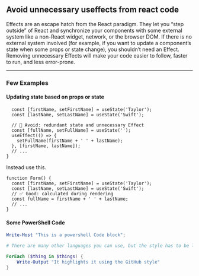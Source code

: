 ## Avoid unnecessary useffects from react code

Effects are an escape hatch from the React paradigm. They let you “step outside” of React and synchronize your components with some external system like a non-React widget, network, 
or the browser DOM. If there is no external system involved (for example, if you want to update a component’s state when some props or state change), you shouldn’t need an Effect. 
Removing unnecessary Effects will make your code easier to follow, faster to run, and less error-prone.

---

### Few Examples

#### Updating state based on props or state

```function Form() {
  const [firstName, setFirstName] = useState('Taylor');
  const [lastName, setLastName] = useState('Swift');

  // 🔴 Avoid: redundant state and unnecessary Effect
  const [fullName, setFullName] = useState('');
  useEffect(() => {
    setFullName(firstName + ' ' + lastName);
  }, [firstName, lastName]);
  // ...
}
```

Instead use this.

```
function Form() {
  const [firstName, setFirstName] = useState('Taylor');
  const [lastName, setLastName] = useState('Swift');
  // ✅ Good: calculated during rendering
  const fullName = firstName + ' ' + lastName;
  // ...
}
```

#### Some PowerShell Code

```powershell
Write-Host "This is a powershell Code block";

# There are many other languages you can use, but the style has to be loaded first

ForEach ($thing in $things) {
    Write-Output "It highlights it using the GitHub style"
}
```
